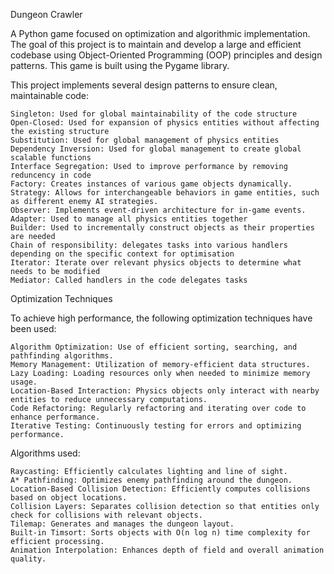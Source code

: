 Dungeon Crawler

A Python game focused on optimization and algorithmic implementation. The goal of this project is to maintain and develop a large and efficient codebase using Object-Oriented Programming (OOP) principles and design patterns. This game is built using the Pygame library.

This project implements several design patterns to ensure clean, maintainable code:

    Singleton: Used for global maintainability of the code structure
    Open-Closed: Used for expansion of physics entities without affecting the existing structure
    Substitution: Used for global management of physics entities
    Dependency Inversion: Used for global management to create global scalable functions
    Interface Segregation: Used to improve performance by removing reduncency in code
    Factory: Creates instances of various game objects dynamically.
    Strategy: Allows for interchangeable behaviors in game entities, such as different enemy AI strategies.
    Observer: Implements event-driven architecture for in-game events.
    Adapter: Used to manage all physics entities together
    Builder: Used to incrementally construct objects as their properties are needed
    Chain of responsibility: delegates tasks into various handlers depending on the specific context for optimisation
    Iterator: Iterate over relevant physics objects to determine what needs to be modified
    Mediator: Called handlers in the code delegates tasks
    
Optimization Techniques

To achieve high performance, the following optimization techniques have been used:

    Algorithm Optimization: Use of efficient sorting, searching, and pathfinding algorithms.
    Memory Management: Utilization of memory-efficient data structures.
    Lazy Loading: Loading resources only when needed to minimize memory usage.
    Location-Based Interaction: Physics objects only interact with nearby entities to reduce unnecessary computations.
    Code Refactoring: Regularly refactoring and iterating over code to enhance performance.
    Iterative Testing: Continuously testing for errors and optimizing performance.
    
Algorithms used:

    Raycasting: Efficiently calculates lighting and line of sight.
    A* Pathfinding: Optimizes enemy pathfinding around the dungeon.
    Location-Based Collision Detection: Efficiently computes collisions based on object locations.
    Collision Layers: Separates collision detection so that entities only check for collisions with relevant objects.
    Tilemap: Generates and manages the dungeon layout.
    Built-in Timsort: Sorts objects with O(n log n) time complexity for efficient processing.
    Animation Interpolation: Enhances depth of field and overall animation quality.
    


